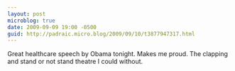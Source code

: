 ```yaml
---
layout: post
microblog: true
date: 2009-09-09 19:00 -0500
guid: http://padraic.micro.blog/2009/09/10/t3877947317.html
---
```

Great healthcare speech by Obama tonight. Makes me proud. The clapping and stand or not stand theatre I could without.
